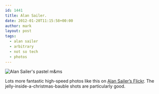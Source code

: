 ```yaml
---
id: 1441
title: Alan Sailer.
date: 2012-01-20T11:15:58+00:00
author: mark
layout: post
tags:
  - alan sailer
  - arbitrary
  - not so tech
  - photos
---
```

<img class="aligncenter size-full wp-image-1448" title="Alan Sailer's pastel m&ms" src="/images/fromwp/2012/01/pastelmms450.jpg" alt="Alan Sailer's pastel m&ms" width="450" height="224" srcset="/images/fromwp/2012/01/pastelmms450.jpg 450w, /images/fromwp/2012/01/pastelmms450-300x149.jpg 300w" sizes="(max-width: 450px) 100vw, 450px" />

Lots more fantastic high-speed photos like this on [Alan Sailer&#8217;s Flickr](http://www.flickr.com/photos/8763834@N02/). The jelly-inside-a-christmas-bauble shots are particularly good.